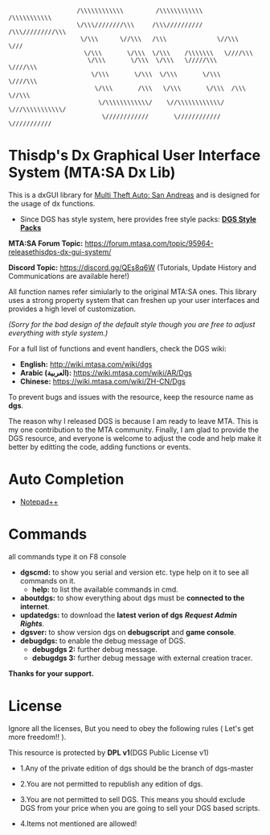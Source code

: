 ```
                   /\\\\\\\\\\\\         /\\\\\\\\\\\\     /\\\\\\\\\\\
                   \/\\\////////\\\     /\\\//////////    /\\\/////////\\\
                    \/\\\      \//\\\   /\\\              \//\\\      \///
                     \/\\\       \/\\\  \/\\\    /\\\\\\\   \////\\\
                      \/\\\       \/\\\  \/\\\   \/////\\\      \////\\\
                       \/\\\       \/\\\  \/\\\       \/\\\         \////\\\
                        \/\\\       /\\\   \/\\\       \/\\\  /\\\      \//\\\
                         \/\\\\\\\\\\\\/    \//\\\\\\\\\\\\/  \///\\\\\\\\\\\/
                          \////////////       \////////////      \///////////
```
# Thisdp's Dx Graphical User Interface System (MTA:SA Dx Lib)

This is a dxGUI library for [Multi Theft Auto: San Andreas](https://mtasa.com/) and is designed for the usage of dx functions.

* Since DGS has style system, here provides free style packs: **[DGS Style Packs](https://github.com/thisdp/DGS-Styles)**

**MTA:SA Forum Topic:** https://forum.mtasa.com/topic/95964-releasethisdps-dx-gui-system/

**Discord Topic:** https://discord.gg/QEs8q6W
(Tutorials, Update History and Communications are available here!)

All function names refer simiularly to the original MTA:SA ones. This library uses a strong property system that can freshen up your user interfaces and provides a high level of customization.

*(Sorry for the bad design of the default style though you are free to adjust everything with style system.)*

For a full list of functions and event handlers, check the DGS wiki:
* **English:** http://wiki.mtasa.com/wiki/dgs
* **Arabic (العربية):** https://wiki.mtasa.com/wiki/AR/Dgs
* **Chinese:** https://wiki.mtasa.com/wiki/ZH-CN/Dgs

To prevent bugs and issues with the resource, keep the resource name as **dgs**.

The reason why I released DGS is because I am ready to leave MTA. This is my one contribution to the MTA community.
Finally, I am glad to provide the DGS resource, and everyone is welcome to adjust the code and help make it better by editting the code, adding functions or events.

# Auto Completion
- [Notepad++](https://drive.google.com/file/d/1H_PiG2gmEz1AyXqZN4956IVgtZOjgMi6/view?usp=sharing)

# Commands
all commands type it on F8 console
* **dgscmd:**  to show you serial and version etc. type help  on it to see all commands on it.
  * **help:**  to list the available commands in cmd.
* **aboutdgs:** to show everything about dgs must be **connected to the internet**.
* **updatedgs:** to download the **latest verion of dgs** ***Request Admin Rights***.
* **dgsver:** to show version dgs on **debugscript** and **game console**.
* **debugdgs:** to enable the debug message of DGS.
  * **debugdgs 2:** further debug message.
  * **debugdgs 3:** further debug message with external creation tracer.


**Thanks for your support.**

# License

Ignore all the licenses, But you need to obey the following rules ( Let's get more freedom!! ).

This resource is protected by **DPL v1**(DGS Public License v1)

* 1.Any of the private edition of dgs should be the branch of dgs-master

* 2.You are not permitted to republish any edition of dgs.

* 3.You are not permitted to sell DGS. This means you should exclude DGS from your price when you are going to sell your DGS based scripts.

* 4.Items not mentioned are allowed!